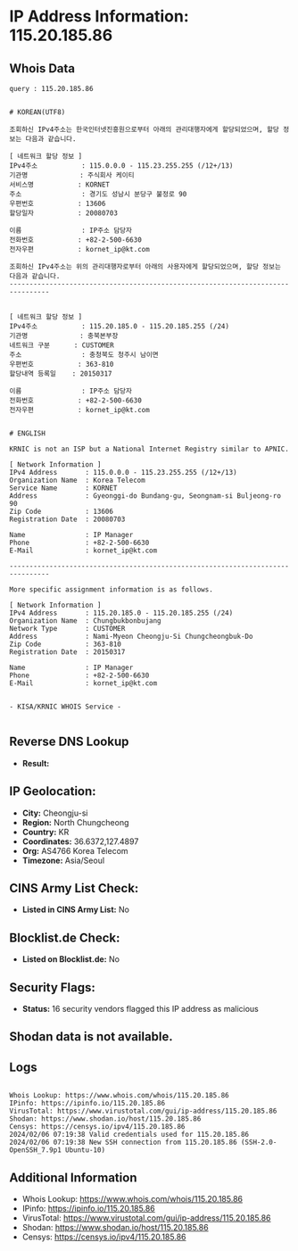 # IP Address Information: 115.20.185.86

## Whois Data
```
query : 115.20.185.86


# KOREAN(UTF8)

조회하신 IPv4주소는 한국인터넷진흥원으로부터 아래의 관리대행자에게 할당되었으며, 할당 정보는 다음과 같습니다.

[ 네트워크 할당 정보 ]
IPv4주소           : 115.0.0.0 - 115.23.255.255 (/12+/13)
기관명             : 주식회사 케이티
서비스명           : KORNET
주소               : 경기도 성남시 분당구 불정로 90
우편번호           : 13606
할당일자           : 20080703

이름               : IP주소 담당자
전화번호           : +82-2-500-6630
전자우편           : kornet_ip@kt.com

조회하신 IPv4주소는 위의 관리대행자로부터 아래의 사용자에게 할당되었으며, 할당 정보는 다음과 같습니다.
--------------------------------------------------------------------------------


[ 네트워크 할당 정보 ]
IPv4주소           : 115.20.185.0 - 115.20.185.255 (/24)
기관명             : 충북본부장
네트워크 구분      : CUSTOMER
주소               : 충청북도 청주시 남이면
우편번호           : 363-810
할당내역 등록일    : 20150317

이름               : IP주소 담당자
전화번호           : +82-2-500-6630
전자우편           : kornet_ip@kt.com


# ENGLISH

KRNIC is not an ISP but a National Internet Registry similar to APNIC.

[ Network Information ]
IPv4 Address       : 115.0.0.0 - 115.23.255.255 (/12+/13)
Organization Name  : Korea Telecom
Service Name       : KORNET
Address            : Gyeonggi-do Bundang-gu, Seongnam-si Buljeong-ro 90
Zip Code           : 13606
Registration Date  : 20080703

Name               : IP Manager
Phone              : +82-2-500-6630
E-Mail             : kornet_ip@kt.com

--------------------------------------------------------------------------------

More specific assignment information is as follows.

[ Network Information ]
IPv4 Address       : 115.20.185.0 - 115.20.185.255 (/24)
Organization Name  : Chungbukbonbujang
Network Type       : CUSTOMER
Address            : Nami-Myeon Cheongju-Si Chungcheongbuk-Do
Zip Code           : 363-810
Registration Date  : 20150317

Name               : IP Manager
Phone              : +82-2-500-6630
E-Mail             : kornet_ip@kt.com


- KISA/KRNIC WHOIS Service -


```
## Reverse DNS Lookup
- **Result:** 

## IP Geolocation:
- **City:** Cheongju-si
- **Region:** North Chungcheong
- **Country:** KR
- **Coordinates:** 36.6372,127.4897
- **Org:** AS4766 Korea Telecom
- **Timezone:** Asia/Seoul

## CINS Army List Check:
- **Listed in CINS Army List:** 
No

## Blocklist.de Check:
- **Listed on Blocklist.de:** 
No

## Security Flags:
- **Status:** 16 security vendors flagged this IP address as malicious

## Shodan data is not available.

## Logs
```

Whois Lookup: https://www.whois.com/whois/115.20.185.86
IPinfo: https://ipinfo.io/115.20.185.86
VirusTotal: https://www.virustotal.com/gui/ip-address/115.20.185.86
Shodan: https://www.shodan.io/host/115.20.185.86
Censys: https://censys.io/ipv4/115.20.185.86
2024/02/06 07:19:38 Valid credentials used for 115.20.185.86
2024/02/06 07:19:38 New SSH connection from 115.20.185.86 (SSH-2.0-OpenSSH_7.9p1 Ubuntu-10)

```
## Additional Information
- Whois Lookup: https://www.whois.com/whois/115.20.185.86
- IPinfo: https://ipinfo.io/115.20.185.86
- VirusTotal: https://www.virustotal.com/gui/ip-address/115.20.185.86
- Shodan: https://www.shodan.io/host/115.20.185.86
- Censys: https://censys.io/ipv4/115.20.185.86


